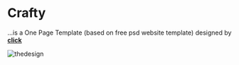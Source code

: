 # Crafty

...is a One Page Template (based on free psd website template) designed by <a href="http://pixelhint.com/crafted-free-psd-template/"><b>click</b></a>

<img src="https://cloud.githubusercontent.com/assets/24959950/23649175/cd9bb636-031d-11e7-94a7-cdb148b16c22.jpg" alt="thedesign">
